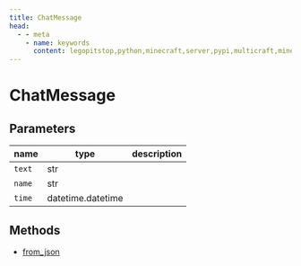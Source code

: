 ```yaml
---
title: ChatMessage
head:
  - - meta
    - name: keywords
      content: legopitstop,python,minecraft,server,pypi,multicraft,minecraftserver,pythonpackage
---
```


# ChatMessage

## Parameters

| name   | type | description |
| ------ | ---- | ----------- |
| `text` |  str    |             |
| `name` | str     |             |
| `time` |  datetime.datetime    |             |

## Methods

- [from_json](#from-json)
